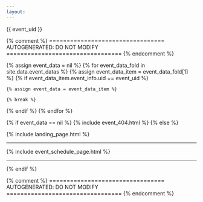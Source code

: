 ```yaml
---
layout: 
---
```


{{ event_uid }}

{% comment %}
================================= AUTOGENERATED: DO NOT MODIFY =================================
{% endcomment %}

{% assign event_data = nil %}
{% for event_data_fold in site.data.event_datas %}
  {% assign event_data_item = event_data_fold[1] %}
  {% if event_data_item.event_info.uid == event_uid %}

    {% assign event_data = event_data_item %}
    
    {% break %}
  {% endif %}
{% endfor %}

{% if event_data == nil %}
  {% include event_404.html %}
{% else %}

{% include landing_page.html %}

<hr>

{% include event_schedule_page.html %}

<hr>

{% endif %}

{% comment %}
================================= AUTOGENERATED: DO NOT MODIFY =================================
{% endcomment %}